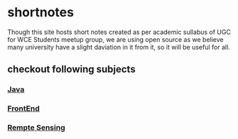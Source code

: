 # shortnotes

Though this site hosts short notes created as per academic sullabus of UGC for WCE Students meetup group, we are using open source as we believe many university have a slight daviation in it from it, so it will be useful for all.

## checkout following subjects

### [Java](https://shortnotes.github.io/java)
### [FrontEnd](https://shortnotes.github.io/FrontEnd)
### [Rempte Sensing](https://shortnotes.github.io/RS)
